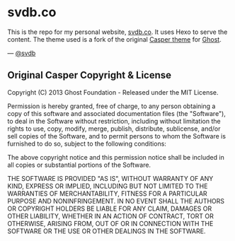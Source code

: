# svdb.co

This is the repo for my personal website, [svdb.co](https://svdb.co). It uses Hexo to serve the content. The theme used is a fork of the original [Casper theme](https://github.com/TryGhost/Casper) for [Ghost](https://github.com/tryghost/ghost/).

&mdash; [@svdb](https://twitter.com/svdb)

## Original Casper Copyright & License

Copyright (C) 2013 Ghost Foundation - Released under the MIT License.

Permission is hereby granted, free of charge, to any person obtaining a copy of this software and associated documentation files (the "Software"), to deal in the Software without restriction, including without limitation the rights to use, copy, modify, merge, publish, distribute, sublicense, and/or sell copies of the Software, and to permit persons to whom the Software is furnished to do so, subject to the following conditions:

The above copyright notice and this permission notice shall be included in all copies or substantial portions of the Software.

THE SOFTWARE IS PROVIDED "AS IS", WITHOUT WARRANTY OF ANY KIND, EXPRESS OR IMPLIED, INCLUDING BUT NOT LIMITED TO THE WARRANTIES OF MERCHANTABILITY, FITNESS FOR A PARTICULAR PURPOSE AND NONINFRINGEMENT. IN NO EVENT SHALL THE AUTHORS OR COPYRIGHT HOLDERS BE LIABLE FOR ANY CLAIM, DAMAGES OR OTHER LIABILITY, WHETHER IN AN ACTION OF CONTRACT, TORT OR OTHERWISE, ARISING FROM, OUT OF OR IN CONNECTION WITH THE SOFTWARE OR THE USE OR OTHER DEALINGS IN THE SOFTWARE.
